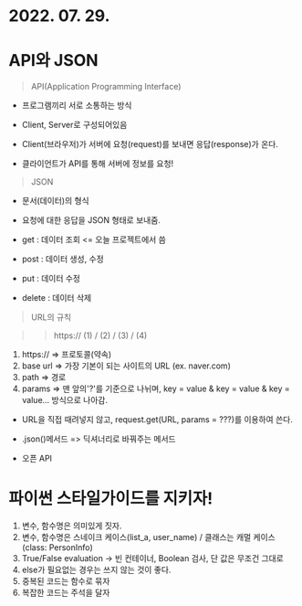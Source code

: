 # 2022. 07. 29.

# API와 JSON

> API(Application Programming Interface)

- 프로그램끼리 서로 소통하는 방식

- Client, Server로 구성되어있음

- Client(브라우저)가 서버에 요청(request)를 보내면 응답(response)가 온다.

- 클라이언트가 API를 통해 서버에 정보를 요청!

> JSON

- 문서(데이터)의 형식

- 요청에 대한 응답을 JSON 형태로 보내줌.

- get : 데이터 조회 <= 오늘 프로젝트에서 씀

- post : 데이터 생성, 수정

- put : 데이터 수정

- delete : 데이터 삭제

> URL의 규칙

>> https:// (1) / (2) / (3) / (4)

1. https:// => 프로토콜(약속)
2. base url => 가장 기본이 되는 사이트의 URL (ex. naver.com)
3. path => 경로
4. params => 맨 앞의'?'를 기준으로 나뉘며, key = value & key = value & key = value... 방식으로 나아감. 

- URL을 직접 때려넣지 않고, request.get(URL, params = ???)를 이용하여 쓴다.

- .json()메서드 => 딕셔너리로 바꿔주는 메서드

- 오픈 API

# **파이썬 스타일가이드를 지키자!**

1. 변수, 함수명은 의미있게 짓자.
2. 변수, 함수명은 스네이크 케이스(list_a, user_name) / 클래스는 캐멀 케이스(class: PersonInfo)
3. True/False evaluation -> 빈 컨테이너, Boolean 검사, 단 값은 무조건 그대로
4. else가 필요없는 경우는 쓰지 않는 것이 좋다.
5. 중복된 코드는 함수로 묶자
6. 복잡한 코드는 주석을 달자